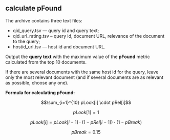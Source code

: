 ## calculate pFound
The archive contains three text files:

- qid_query.tsv — query id and query text;
- qid_url_rating.tsv – query id, document URL, relevance of the document to the query;
- hostid_url.tsv — host id and document URL.

Output the **query text** with the maximum value of the **pFound** metric calculated from the top 10 documents.

If there are several documents with the same host id for the query, leave only the most relevant document (and if several documents are as relevant as possible, choose any one).

**Formula for calculating pFound:**

```math
\sum_{i=1}^{10} pLook[i] \cdot pRel[i]
```
```math
pLook[1] = 1
```
```math
pLook[i] = pLook[i-1] \cdot (1-pRel[i-1]) \cdot (1-pBreak)
```
```math
pBreak = 0.15
```